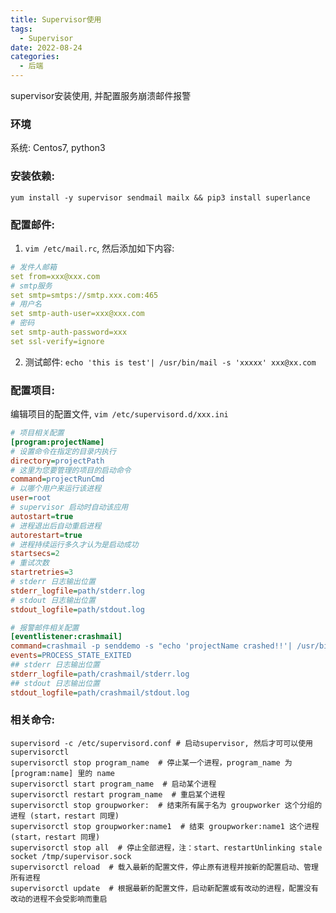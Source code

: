```yaml
---
title: Supervisor使用
tags: 
  - Supervisor
date: 2022-08-24
categories:
  - 后端
---
```


supervisor安装使用, 并配置服务崩溃邮件报警

### 环境
系统: Centos7, python3

### 安装依赖: 
```shell
yum install -y supervisor sendmail mailx && pip3 install superlance
```

### 配置邮件:

1. `vim /etc/mail.rc`, 然后添加如下内容:  
```yaml
# 发件人邮箱
set from=xxx@xxx.com  
# smtp服务
set smtp=smtps://smtp.xxx.com:465  
# 用户名
set smtp-auth-user=xxx@xxx.com  
# 密码
set smtp-auth-password=xxx  
set ssl-verify=ignore
```
2. 测试邮件: `echo 'this is test'| /usr/bin/mail -s 'xxxxx' xxx@xx.com`

### 配置项目:

编辑项目的配置文件, `vim /etc/supervisord.d/xxx.ini`

```ini
# 项目相关配置
[program:projectName]
# 设置命令在指定的目录内执行
directory=projectPath
# 这里为您要管理的项目的启动命令
command=projectRunCmd
# 以哪个用户来运行该进程
user=root
# supervisor 启动时自动该应用
autostart=true
# 进程退出后自动重启进程
autorestart=true
# 进程持续运行多久才认为是启动成功
startsecs=2
# 重试次数
startretries=3
# stderr 日志输出位置
stderr_logfile=path/stderr.log
# stdout 日志输出位置
stdout_logfile=path/stdout.log
```

```ini
# 报警邮件相关配置
[eventlistener:crashmail]
command=crashmail -p senddemo -s "echo 'projectName crashed!!'| /usr/bin/mail -s 'projectName' xxx@xx.com,xxx@xx.com"
events=PROCESS_STATE_EXITED
## stderr 日志输出位置
stderr_logfile=path/crashmail/stderr.log
## stdout 日志输出位置
stdout_logfile=path/crashmail/stdout.log
```


### 相关命令: 
```shell
supervisord -c /etc/supervisord.conf # 启动supervisor, 然后才可可以使用supervisorctl
supervisorctl stop program_name  # 停止某一个进程，program_name 为 [program:name] 里的 name
supervisorctl start program_name  # 启动某个进程
supervisorctl restart program_name  # 重启某个进程
supervisorctl stop groupworker:  # 结束所有属于名为 groupworker 这个分组的进程 (start，restart 同理)
supervisorctl stop groupworker:name1  # 结束 groupworker:name1 这个进程 (start，restart 同理)
supervisorctl stop all  # 停止全部进程，注：start、restartUnlinking stale socket /tmp/supervisor.sock
supervisorctl reload  # 载入最新的配置文件，停止原有进程并按新的配置启动、管理所有进程
supervisorctl update  # 根据最新的配置文件，启动新配置或有改动的进程，配置没有改动的进程不会受影响而重启
```